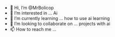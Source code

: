 - 👋 Hi, I’m @MrBolicop
- 👀 I’m interested in ... Ai
- 🌱 I’m currently learning ... how to use ai learning
- 💞️ I’m looking to collaborate on ... projects with ai
- 📫 How to reach me ... 

<!---
MrBolicop/MrBolicop is a ✨ special ✨ repository because its `README.md` (this file) appears on your GitHub profile.
You can click the Preview link to take a look at your changes.
--->
